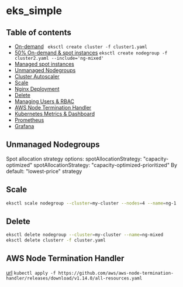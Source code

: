 # eks_simple

## Table of contents
* [On-demand](cluster/cluster1.yaml)
` eksctl create cluster -f cluster1.yaml`
* [50% On-demand & spot instances](cluster/cluster2.yaml)
` eksctl create nodegroup -f cluster2.yaml --include='ng-mixed' `
* [Managed spot instances](cluster/spot-cluster.yaml)
* [Unmanaged Nodegroups](#unmanaged-nodegroups)
* [Cluster Autoscaler](cluster/cluster-autoscaler.md)
* [Scale](#scale)
* [Nginx Deployment](deployment/deployment.md)
* [Delete](#delete)
* [Managing Users & RBAC](rbac/rbac.md)
* [AWS Node Termination Handler](#aws-node-termination-handler)
* [Kubernetes Metrics & Dashboard](monitoring/metrics-dashboard.md)
* [Prometheus](monitoring/prometheus.md)
* [Grafana](monitoring/grafana.md)

## Unmanaged Nodegroups
Spot allocation strategy options:
spotAllocationStrategy: "capacity-optimized"
spotAllocationStrategy: "capacity-optimized-prioritized"
By default: "lowest-price" strategy
## Scale
```bash
eksctl scale nodegroup --cluster=my-cluster --nodes=4 --name=ng-1
```
## Delete
```bash
eksctl delete nodegroup --cluster=my-cluster --name=ng-mixed
eksctl delete clusterr -f cluster.yaml
```
## AWS Node Termination Handler
[url](https://github.com/aws/aws-node-termination-handler)
`kubectl apply -f https://github.com/aws/aws-node-termination-handler/releases/download/v1.14.0/all-resources.yaml`
